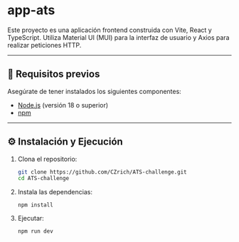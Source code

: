 # app-ats

Este proyecto es una aplicación frontend construida con Vite, React y TypeScript. Utiliza Material UI (MUI) para la interfaz de usuario y Axios para realizar peticiones HTTP.  

---

## 🚀 Requisitos previos

Asegúrate de tener instalados los siguientes componentes:

- [Node.js](https://nodejs.org/) (versión 18 o superior)
- [npm](https://www.npmjs.com/) 

---

## ⚙️ Instalación y Ejecución

1. Clona el repositorio:
   ```bash
   git clone https://github.com/CZrich/ATS-challenge.git
   cd ATS-challenge

2. Instala las dependencias:
    ```
    npm install

3. Ejecutar:
    ```
    npm run dev
